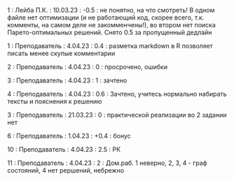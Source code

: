 1 : Лейба П.К. : 10.03.23 : -0.5 : не понятно, на что смотреть! В одном файле нет оптимизации (и не работающий код, скорее всего, т.к. комменты, на самом деле не закомменчены!), во втором нет поиска Парето-оптимальных решений. Снято 0.5 за пропущенный дедлайн

1 : Преподаватель : 4.04.23 : 0.4 : разметка markdown в R позволяет писать менее скупые комментарии

2 : Преподаватель : 4.04.23 : 0 : просрочено, ошибки

3 : Преподаватель : 4.04.23 : 1 : зачтено

4 : Преподаватель : 4.04.23 : 0.6 : Зачтено, учитесь нормально набирать тексты и пояснения к решению

3 : Преподаватель : 21.03.23 : 0 : практической реализации во 2 задании нет

6 : Преподаватель : 1.04.23 : +0.4 : бонус

10 : Преподаватель : 4.04.23 : 2.5 : РК

11 : Преподаватель : 4.04.23 : 2 : Дом.раб. 1 неверно, 2, 3, 4 - граф состояний, 4 нет рершений, небрежно
